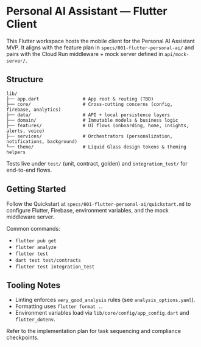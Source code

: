 # Personal AI Assistant — Flutter Client

This Flutter workspace hosts the mobile client for the Personal AI Assistant MVP. It aligns with the feature plan in `specs/001-flutter-personal-ai/` and pairs with the Cloud Run middleware + mock server defined in `api/mock-server/`.

## Structure
```
lib/
├── app.dart                # App root & routing (TBD)
├── core/                   # Cross-cutting concerns (config, firebase, analytics)
├── data/                   # API + local persistence layers
├── domain/                 # Immutable models & business logic
├── features/               # UI flows (onboarding, home, insights, alerts, voice)
├── services/               # Orchestrators (personalization, notifications, background)
└── theme/                  # Liquid Glass design tokens & theming helpers
```

Tests live under `test/` (unit, contract, golden) and `integration_test/` for end-to-end flows.

## Getting Started
Follow the Quickstart at `specs/001-flutter-personal-ai/quickstart.md` to configure Flutter, Firebase, environment variables, and the mock middleware server.

Common commands:
- `flutter pub get`
- `flutter analyze`
- `flutter test`
- `dart test test/contracts`
- `flutter test integration_test`

## Tooling Notes
- Linting enforces `very_good_analysis` rules (see `analysis_options.yaml`).
- Formatting uses `flutter format .`.
- Environment variables load via `lib/core/config/app_config.dart` and `flutter_dotenv`.

Refer to the implementation plan for task sequencing and compliance checkpoints.
